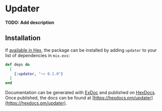 # Updater

**TODO: Add description**

## Installation

If [available in Hex](https://hex.pm/docs/publish), the package can be installed
by adding `updater` to your list of dependencies in `mix.exs`:

```elixir
def deps do
  [
    {:updater, "~> 0.1.0"}
  ]
end
```

Documentation can be generated with [ExDoc](https://github.com/elixir-lang/ex_doc)
and published on [HexDocs](https://hexdocs.pm). Once published, the docs can
be found at [https://hexdocs.pm/updater](https://hexdocs.pm/updater).

